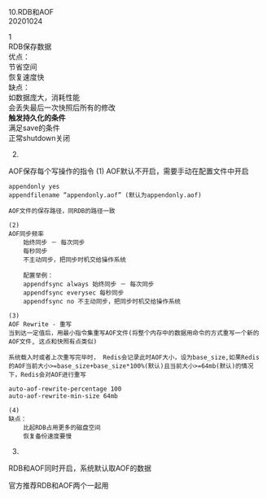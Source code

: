 10.RDB和AOF  
20201024

1  
RDB保存数据  
    优点：  
        节省空间  
		恢复速度快  
	缺点：  
		如数据庞大，消耗性能  
		会丢失最后一次快照后所有的修改  
	**触发持久化的条件**  
		满足save的条件  
		正常shutdown关闭
		

2.
AOF保存每个写操作的指令
	(1)
	AOF默认不开启，需要手动在配置文件中开启

	appendonly yes
	appendfilename “appendonly.aof” (默认为appendonly.aof)

	AOF文件的保存路径，同RDB的路径一致

	(2)
	AOF同步频率
		始终同步 － 每次同步
		每秒同步
		不主动同步，把同步时机交给操作系统

		配置举例：
		appendfsync always 始终同步 － 每次同步
		appendfsync everysec 每秒同步
		appendfsync no 不主动同步，把同步时机交给操作系统

	(3)
	AOF Rewrite - 重写
	当到达一定值后，用最小指令集重写AOF文件(将整个内存中的数据用命令的方式重写一个新的AOF文件, 这点和快照有点类似)

	系统载入时或者上次重写完毕时， Redis会记录此时AOF大小，设为base_size,如果Redis 的AOF当前大小>=base_size+base_size*100%(默认)且当前大小>=64mb(默认)的情况下，Redis会对AOF进行重写

	auto-aof-rewrite-percentage 100
	auto-aof-rewrite-min-size 64mb

	(4)
	缺点：
		比起RDB占用更多的磁盘空间
		恢复备份速度要慢

3.
RDB和AOF同时开启，系统默认取AOF的数据

官方推荐RDB和AOF两个一起用